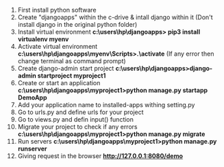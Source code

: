 1. First install python software
2. Create "djangoapps" within the c-drive & intall django within it (Don't install django in the original python folder)
3. Install virtual environment **c:\users\hp\djangoapps> pip3 install virtualenv myenv**
4. Activate virtual environment **c:\users\hp\djangoapps\myenv\Scripts>.\activate** (If any error then change terminal as command prompt)
5. Create django-admin start project **c:\users\hp\djangoapps>django-admin startproject myproject1**
6. Create or start an application **c:\users\hp\djangoapps\myproject1>python manage.py startapp DemoApp**
7. Add your application name to installed-apps withing setting.py
8. Go to urls.py and define urls for your project
9. Go to views.py and defin input() function
10. Migrate your project to check if any errors **c:\users\hp\djangoapps\myproject1>python manage.py migrate**
11. Run servers **c:\users\hp\djangoapps\myproject1>python manage.py runserver**
12. Giving request in the browser **http://127.0.0.1:8080/demo**

